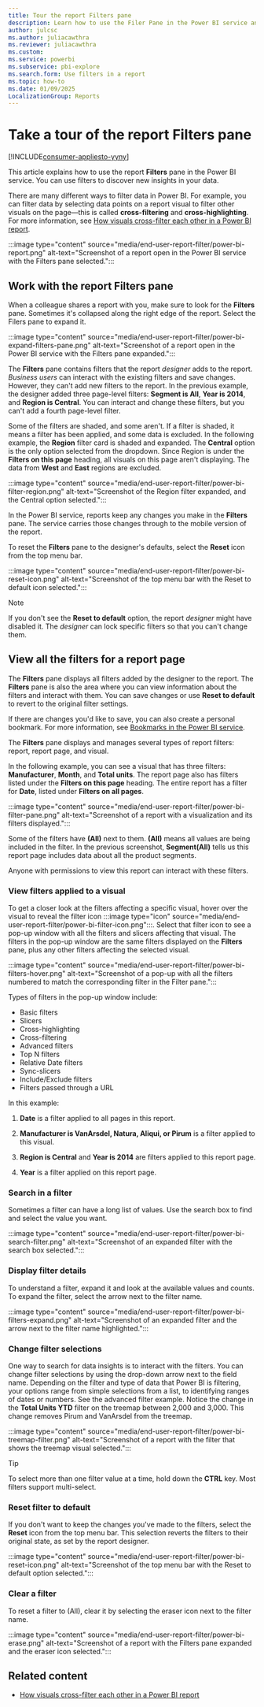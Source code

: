 ```yaml
---
title: Tour the report Filters pane
description: Learn how to use the Filer Pane in the Power BI service and discover new insights and different ways to filter your data.
author: julcsc
ms.author: juliacawthra
ms.reviewer: juliacawthra
ms.custom:  
ms.service: powerbi
ms.subservice: pbi-explore
ms.search.form: Use filters in a report
ms.topic: how-to
ms.date: 01/09/2025
LocalizationGroup: Reports
---
```


# Take a tour of the report Filters pane

[!INCLUDE[consumer-appliesto-yyny](../includes/consumer-appliesto-yyny.md)]

This article explains how to use the report **Filters** pane in the Power BI service. You can use filters to discover new insights in your data.

There are many different ways to filter data in Power BI. For example, you can filter data by selecting data points on a report visual to filter other visuals on the page&mdash;this is called **cross-filtering** and **cross-highlighting**. For more information, see [How visuals cross-filter each other in a Power BI report](end-user-interactions.md).

 :::image type="content" source="media/end-user-report-filter/power-bi-report.png" alt-text="Screenshot of a report open in the Power BI service with the Filters pane selected.":::

## Work with the report Filters pane

When a colleague shares a report with you, make sure to look for the **Filters** pane. Sometimes it's collapsed along the right edge of the report. Select the Filers pane to expand it.

 :::image type="content" source="media/end-user-report-filter/power-bi-expand-filters-pane.png" alt-text="Screenshot of a report open in the Power BI service with the Filters pane expanded.":::

The **Filters** pane contains filters that the report *designer* adds to the report. *Business users* can interact with the existing filters and save changes. However, they can't add new filters to the report. In the previous example, the designer added three page-level filters: **Segment is All**, **Year is 2014**, and **Region is Central**. You can interact and change these filters, but you can't add a fourth page-level filter.

Some of the filters are shaded, and some aren't. If a filter is shaded, it means a filter has been applied, and some data is excluded. In the following example, the **Region** filter card is shaded and expanded. The **Central** option is the only option selected from the dropdown. Since Region is under the **Filters on this page** heading, all visuals on this page aren't displaying. The data from **West** and **East** regions are excluded.

:::image type="content" source="media/end-user-report-filter/power-bi-filter-region.png" alt-text="Screenshot of the Region filter expanded, and the Central option selected.":::

In the Power BI service, reports keep any changes you make in the **Filters** pane. The service carries those changes through to the mobile version of the report.

To reset the **Filters** pane to the designer's defaults, select the **Reset** icon from the top menu bar.

:::image type="content" source="media/end-user-report-filter/power-bi-reset-icon.png" alt-text="Screenshot of the top menu bar with the Reset to default icon selected.":::

> [!NOTE]
> If you don't see the **Reset to default** option, the report *designer* might have disabled it. The *designer* can lock specific filters so that you can't change them.

## View all the filters for a report page

The **Filters** pane displays all filters added by the designer to the report. The **Filters** pane is also the area where you can view information about the filters and interact with them. You can save changes or use **Reset to default** to revert to the original filter settings.

If there are changes you'd like to save, you can also create a personal bookmark. For more information, see [Bookmarks in the Power BI service](end-user-bookmarks.md).

The **Filters** pane displays and manages several types of report filters: report, report page, and visual.

In the following example, you can see a visual that has three filters: **Manufacturer**, **Month**, and **Total units**. The report page also has filters listed under the **Filters on this page** heading. The entire report has a filter for **Date**, listed under **Filters on all pages**.

:::image type="content" source="media/end-user-report-filter/power-bi-filter-pane.png" alt-text="Screenshot of a report with a visualization and its filters displayed.":::

Some of the filters have **(All)** next to them. **(All)** means all values are being included in the filter. In the previous screenshot, **Segment(All)** tells us this report page includes data about all the product segments.

Anyone with permissions to view this report can interact with these filters.

### View filters applied to a visual

To get a closer look at the filters affecting a specific visual, hover over the visual to reveal the filter icon :::image type="icon" source="media/end-user-report-filter/power-bi-filter-icon.png":::. Select that filter icon to see a pop-up window with all the filters and slicers affecting that visual. The filters in the pop-up window are the same filters displayed on the **Filters** pane, plus any other filters affecting the selected visual.

 :::image type="content" source="media/end-user-report-filter/power-bi-filters-hover.png" alt-text="Screenshot of a pop-up with all the filters numbered to match the corresponding filter in the Filter pane.":::

Types of filters in the pop-up window include:

- Basic filters
- Slicers
- Cross-highlighting
- Cross-filtering
- Advanced filters
- Top N filters
- Relative Date filters
- Sync-slicers
- Include/Exclude filters
- Filters passed through a URL

In this example:

1. **Date** is a filter applied to all pages in this report.

1. **Manufacturer is VanArsdel, Natura, Aliqui, or Pirum** is a filter applied to this visual.

1. **Region is Central** and **Year is 2014** are filters applied to this report page.

1. **Year** is a filter applied on this report page.

### Search in a filter

Sometimes a filter can have a long list of values. Use the search box to find and select the value you want.

:::image type="content" source="media/end-user-report-filter/power-bi-search-filter.png" alt-text="Screenshot of an expanded filter with the search box selected.":::

### Display filter details

To understand a filter, expand it and look at the available values and counts. To expand the filter, select the arrow next to the filter name.
  
:::image type="content" source="media/end-user-report-filter/power-bi-filters-expand.png" alt-text="Screenshot of an expanded filter and the arrow next to the filter name highlighted.":::

### Change filter selections

One way to search for data insights is to interact with the filters. You can change filter selections by using the drop-down arrow next to the field name. Depending on the filter and type of data that Power BI is filtering, your options range from simple selections from a list, to identifying ranges of dates or numbers. See the advanced filter example. Notice the change in the **Total Units YTD** filter on the treemap between 2,000 and 3,000. This change removes Pirum and VanArsdel from the treemap.
  
 :::image type="content" source="media/end-user-report-filter/power-bi-treemap-filter.png" alt-text="Screenshot of a report with the filter that shows the treemap visual selected.":::

> [!TIP]
> To select more than one filter value at a time, hold down the **CTRL** key. Most filters support multi-select.

### Reset filter to default

If you don't want to keep the changes you've made to the filters, select the **Reset** icon from the top menu bar. This selection reverts the filters to their original state, as set by the report designer.

:::image type="content" source="media/end-user-report-filter/power-bi-reset-icon.png" alt-text="Screenshot of the top menu bar with the Reset to default option selected.":::

### Clear a filter

To reset a filter to (All), clear it by selecting the eraser icon next to the filter name.

 :::image type="content" source="media/end-user-report-filter/power-bi-erase.png" alt-text="Screenshot of a report with the Filters pane expanded and the eraser icon selected.":::
  
<!--  too much detail for consumers

## Types of filters: text field filters
### List mode
Ticking a checkbox either selects or deselects the value. The **All** checkbox can be used to toggle the state of all checkboxes on or off. The checkboxes represent all the available values for that field.  As you adjust the filter, the restatement updates to reflect your choices. 

![list mode filter](media/end-user-report-filter/power-bi-restatement-new.png)

Note how the restatement now says "is Mar, Apr or May".

### Advanced mode
Select **Advanced Filtering** to switch to advanced mode. Use the dropdown controls and text boxes to identify which fields to include. By choosing between **And** and **Or**, you can build complex filter expressions. Select the **Apply Filter** button when you've set the values you want.  

![advanced mode](media/end-user-report-filter/power-bi-advanced.png)

## Types of filters: numeric field filters
### List mode
If the values are finite, selecting the field name displays a list.  See **Text field filters** &gt; **List mode** above for help using checkboxes.   

### Advanced mode
If the values are infinite or represent a range, selecting the field name opens the advanced filter mode. Use the dropdown and text boxes to specify a range of values that you want to see. 

![advanced filter](media/end-user-report-filter/power-bi-dropdown-and-text.png)

By choosing between **And** and **Or**, you can build complex filter expressions. Select the **Apply Filter** button when you've set the values you want.

## Types of filters: date and time
### List mode
If the values are finite, selecting the field name displays a list.  See **Text field filters** &gt; **List mode** above for help using checkboxes.   

### Advanced mode
If the field values represent date or time, you can specify a start/end time when using Date/Time filters.  

![datetime filter](media/end-user-report-filter/pbi_date-time-filters.png)

-->

## Related content

- [How visuals cross-filter each other in a Power BI report](end-user-interactions.md)
